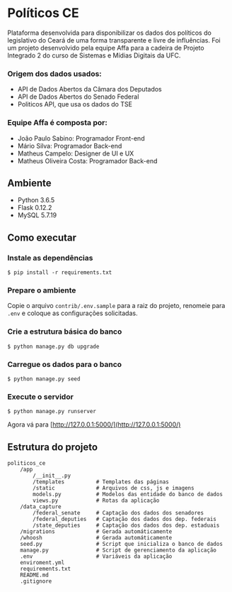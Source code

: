 # Políticos CE

Plataforma desenvolvida para disponibilizar os dados dos políticos do legislativo do Ceará de uma forma transparente e livre de influências. Foi um projeto desenvolvido pela equipe Affa para a cadeira de Projeto Integrado 2 do curso de Sistemas e Mídias Digitais da UFC.

### Origem dos dados usados:
- API de Dados Abertos da Câmara dos Deputados
- API de Dados Abertos do Senado Federal
- Politicos API, que usa os dados do TSE

### Equipe Affa é composta por:
- João Paulo Sabino: Programador Front-end
- Mário Silva: Programador Back-end
- Matheus Campelo: Designer de UI e UX
- Matheus Oliveira Costa: Programador Back-end

## Ambiente
- Python 3.6.5
- Flask 0.12.2
- MySQL 5.7.19

## Como executar
### Instale as dependências
```console
$ pip install -r requirements.txt
```

### Prepare o ambiente
Copie o arquivo `contrib/.env.sample` para a raiz do projeto, renomeie para `.env` e coloque as configurações solicitadas.

### Crie a estrutura básica do banco
```console
$ python manage.py db upgrade
```

### Carregue os dados para o banco
```console
$ python manage.py seed
```

### Execute o servidor
```console
$ python manage.py runserver
```
Agora vá para [http://127.0.0.1:5000/](http://127.0.0.1:5000/)

## Estrutura do projeto
```
politicos_ce
    /app
        /__init__.py
        /templates          # Templates das páginas
        /static             # Arquivos de css, js e imagens
        models.py           # Modelos das entidade do banco de dados
        views.py            # Rotas da aplicação
    /data_capture
        /federal_senate     # Captação dos dados dos senadores
        /federal_deputies   # Captação dos dados dos dep. federais
        /state_deputies     # Captação dos dados dos dep. estaduais
    /migrations             # Gerada automáticamente
    /whoosh                 # Gerada automáticamente
    seed.py                 # Script que inicializa o banco de dados
    manage.py               # Script de gerenciamento da aplicação
    .env                    # Variáveis da aplicação
    enviroment.yml
    requirements.txt
    README.md
    .gitignore
```

